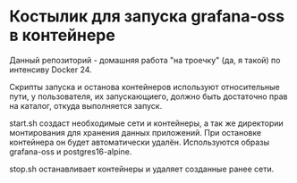 # Костылик для запуска grafana-oss в контейнере

Данный репозиторий - домашняя работа "на троечку" (да, я такой) по интенсиву Docker 24.

Скрипты запуска и останова контейнеров используют относительные пути,
у пользователя, их запускающиего, должно быть достаточно прав на каталог,
откуда выполняется запуск.

start.sh создаст необходимые сети и контейнеры, а так же директории монтирования
для хранения данных приложений. При остановке контейнера он будет
автоматически удалён. Используются образы grafana-oss и postgres16-alpine.

stop.sh останавливает контейнеры и удаляет созданные ранее сети.